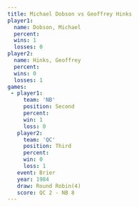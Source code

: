 ```yaml
---
title: Michael Dobson vs Geoffrey Hinks
player1:               
  name: Dobson, Michael
  percent:             
  wins: 1              
  losses: 0            
player2:               
  name: Hinks, Geoffrey
  percent:             
  wins: 0              
  losses: 1            
games:
 - player1:          
     team: 'NB'      
     position: Second
     percent:        
     win: 1          
     loss: 0         
   player2:         
     team: 'QC'     
     position: Third
     percent:       
     win: 0         
     loss: 1        
   event: Brier        
   year: 1984          
   draw: Round Robin(4)
   score: QC 2 - NB 8  
---
```

